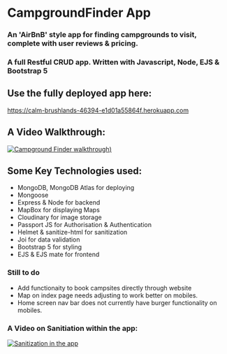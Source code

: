 # CampgroundFinder App
### An 'AirBnB' style app for finding campgrounds to visit, complete with user reviews & pricing.

### A full Restful CRUD app. Written with Javascript, Node, EJS & Bootstrap 5

## Use the fully deployed app here:
https://calm-brushlands-46394-e1d01a55864f.herokuapp.com

## A Video Walkthrough:

[![Campground Finder walkthrough](https://i.imgur.com/s8Nr3GA.png))](https://youtu.be/cQnpg28Pq1c)



## Some Key Technologies used: 



- MongoDB, MongoDB Atlas for deploying
- Mongoose
- Express & Node for backend
- MapBox for displaying Maps
- Cloudinary for image storage
- Passport JS for Authorisation & Authentication
- Helmet & sanitize-html for sanitization
- Joi for data validation
- Bootstrap 5 for styling
- EJS & EJS mate for frontend

### Still to do
- Add functionaity to book campsites directly through website
- Map on index page needs adjusting to work better on mobiles.
- Home screen nav bar does not currently have burger functionality on mobiles.

### A Video on Sanitiation within the app:

[![Sanitization in the app](https://i.imgur.com/YP39gZ6.png)](https://youtu.be/bNMaoKBlC1I)
